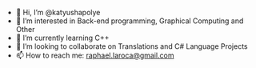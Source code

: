 - 👋 Hi, I’m @katyushapolye
- 👀 I’m interested in Back-end programming, Graphical Computing and Other
- 🌱 I’m currently learning C++
- 💞️ I’m looking to collaborate on Translations and C# Language Projects
- 📫 How to reach me: raphael.laroca@gmail.com

<!---
katyushapolye/katyushapolye is a ✨ special ✨ repository because its `README.md` (this file) appears on your GitHub profile.
You can click the Preview link to take a look at your changes.
--->
